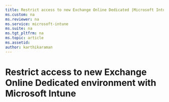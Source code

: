 ```yaml
---
title: Restrict access to new Exchange Online Dedicated |Microsoft Intune
ms.custom: na
ms.reviewer: na
ms.service: microsoft-intune
ms.suite: na
ms.tgt_pltfrm: na
ms.topic: article
ms.assetid: 
author: karthikaraman
---
```

# Restrict access to new Exchange Online Dedicated environment with Microsoft Intune
